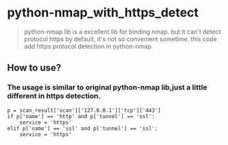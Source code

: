 # python-nmap_with_https_detect
> python-nmap lib is a excellent lib for binding nmap. 
> but it can't detect protocol https by default, it's not so convenient sometime.
> this code add https protocol detection in python-nmap.<br>
## How to use?
### The usage is similar to original python-nmap lib,just a little different in https detection.
```python3
p = scan_result['scan']['127.0.0.1']['tcp']['443']
if p['name'] == 'http' and p['tunnel'] == 'ssl':
    service = 'https'
elif p['name'] == 'ssl' and p['tunnel'] == 'ssl':
    service = 'https'
```
